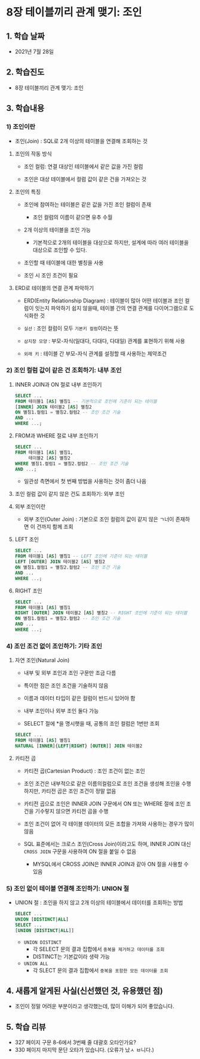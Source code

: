 # 8장 테이블끼리 관계 맺기: 조인

## 1. 학습 날짜

- 2021년 7월 28일

## 2. 학습진도

- 8장 테이블끼리 관계 맺기: 조인

## 3. 학습내용

### 1) 조인이란

- 조인(Join) : SQL로 2개 이상의 테이블을 연결해 조회하는 것

1. 조인의 작동 방식

   - 조인 컬럼: 연결 대상인 테이블에서 같은 값을 가진 컬럼

   - 조인은 대상 테이블에서 컬럼 값이 같은 건을 가져오는 것

2. 조인의 특징

   - 조인에 참여하는 테이블은 같은 값을 가진 조인 컬럼이 존재

     - 조인 컬럼의 이름이 같으면 유추 수월

   - 2개 이상의 테이블을 조인 가능

     - 기본적으로 2개의 테이블을 대상으로 하지만, 설계에 따라 여러 테이블을 대상으로 조인할 수 있다.

   - 조인할 때 테이블에 대한 별칭을 사용

   - 조인 시 조인 조건이 필요

3. ERD로 테이블의 연결 관계 파악하기

   - ERD(Entity Relationship Diagram) : 테이블이 많아 어떤 테이블과 조인 컬럼이 잇는지 파악하기 쉽지 않을때, 테이블 간의 연결 관계를 다이어그램으로 도식화한 것

   - `실선` : 조인 컬럼이 모두 `기본키 컬럼`이라는 뜻

   - `삼지창 모양` : 부모-자식(일대다, 다대다, 다대일) 관계를 표현하기 위해 사용

   - `외래 키` : 테이블 간 부모-자식 관계를 설정할 때 사용하는 제약조건

### 2) 조인 컬럼 값이 같은 건 조회하기: 내부 조인

1. INNER JOIN과 ON 절로 내부 조인하기

   ```sql
   SELECT ...
   FROM 테이블1 [AS] 별칭1 -- 기본적으로 조인에 기준이 되는 테이블
   [INNER] JOIN 테이블2 [AS] 별칭2
   ON 별칭1.컬럼1 = 별칭2.컬럼2 -- 조인 조건 기술
   AND ...
   WHERE ...;
   ```

2. FROM과 WHERE 절로 내부 조인하기

   ```sql
   SELECT ...
   FROM 테이블1 [AS] 별칭1,
        테이블2 [AS] 별칭2
   WHERE 별칭1.컬럼1 = 별칭2.컬럼2 -- 조인 조건 기술
   AND ...;
   ```

   - 일관성 측면에서 첫 번째 방법을 사용하는 것이 좀더 나음

3. 조인 컬럼 값이 같지 않은 건도 조회하기: 외부 조인

4. 외부 조인이란

   - 외부 조인(Outer Join) : 기본으로 조인 컬럼의 값이 같지 않은 ㄱ너이 존재하면 이 건까지 함께 조회

5. LEFT 조인

   ```sql
   SELECT ...
   FROM 테이블1 [AS] 별칭1 -- LEFT 조인에 기준이 되는 테이블
   LEFT [OUTER] JOIN 테이블2 [AS] 별칭2
   ON 별칭1.컬럼1 = 별칭2.컬럼2 -- 조인 조건 기술
   AND ...
   WHERE ...;
   ```

6. RIGHT 조인

   ```sql
   SELECT ...
   FROM 테이블1 [AS] 별칭1
   RIGHT [OUTER] JOIN 테이블2 [AS] 별칭2 -- RIGHT 조인에 기준이 되는 테이블
   ON 별칭1.컬럼1 = 별칭2.컬럼2 -- 조인 조건 기술
   AND ...
   WHERE ...;
   ```

### 4) 조인 조건 없이 조인하기: 기타 조인

1. 자연 조인(Natural Join)

   - 내부 및 외부 조인과 조인 구문만 조금 다름

   - 특이한 점은 조인 조건을 기술하지 않음

   - 이름과 데이터 타입이 같은 컬럼이 반드시 있어야 함

   - 내부 조인이나 외부 조인 둘다 가능

   - SELECT 절에 \*을 명시햇을 때, 공통의 조인 컬럼은 1번만 조회

   ```sql
   SELECT ...
   FROM 테이블1 [AS] 별칭1
   NATURAL [INNER]{LEFT|RIGHT} [OUTER]] JOIN 테이블2
   ```

2. 카티전 곱

   - 카티전 곱(Cartesian Product) : 조인 조건이 없는 조인

   - 조인 조건은 내부적으로 같은 이름의컬럼으로 조인 조건을 생성해 조인을 수행하지만, 카티전 곱은 조인 조건이 정말 없음

   - 카티전 곱으로 조인은 INNER JOIN 구문에서 ON 또는 WHERE 절에 조인 조건을 기수랗지 않으면 카티전 곱을 수행

   - 조인 조건이 없어 각 테이블 데이터의 모든 조합을 가져와 사용하는 경우가 많이 않음

   - SQL 표준에서는 크로스 조인(Cross Join)이라고도 하며, INNER JOIN 대신 `CROSS JOIN` 구문을 사용하여 ON 절을 붙일 수 없음
     - MYSQL에서 CROSS JOIN은 INNER JOIN과 같아 ON 절을 사용할 수 있음

### 5) 조인 없이 테이블 연결해 조인하기: UNION 절

- UNION 절 : 조인을 하지 않고 2개 이상의 테이블에서 데이터를 조회하는 방법

  ```sql
  SELECT ...
  UNION [DISTINCT|ALL]
  SELECT ...
  [UNION [DISTINCT|ALL]]
  ```

  - `UNION DISTINCT`
    - 각 SELECT 문의 결과 집합에서 `중복을 제거하고 데이터를 조회`
    - DISTINCT는 기본값이라 생략 가능
  - `UNION ALL`
    - 각 SLECT 문의 결과 집합에서 `중복을 포함한 모든 데이터를 조회`

## 4. 새롭게 알게된 사실(신선했던 것, 유용했던 점)

- 조인이 정말 어려운 부분이라고 생각했는데, 많이 이해가 되어 좋았습니다.

## 5. 학습 리뷰

- 327 페이지 구문 8-6에서 3번째 줄 대괄호 오타인가요?
- 330 페이지 마지막 문단 오타가 있습니다. (오류가 났ㅅ ㅂ니다.)
